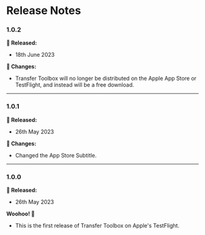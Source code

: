 # Release Notes

### 1.0.2

**🎉 Released:**
- 18th June 2023

**📝 Changes:**
- Transfer Toolbox will no longer be distributed on the Apple App Store or TestFlight, and instead will be a free download.

---

### 1.0.1

**🎉 Released:**
- 26th May 2023

**📝 Changes:**
- Changed the App Store Subtitle.

---

### 1.0.0

**🎉 Released:**
- 26th May 2023

**Woohoo! 🎉**
- This is the first release of Transfer Toolbox on Apple's TestFlight.